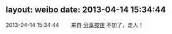 layout: weibo
date: 2013-04-14 15:34:44
---
2013-04-14 15:34:44  &nbsp;&nbsp;&nbsp;&nbsp;&nbsp;&nbsp; 来自 <a href="http://app.weibo.com/t/feed/cUcI1A" rel="nofollow">分享按钮</a>
不加了，走人！ ​​​
